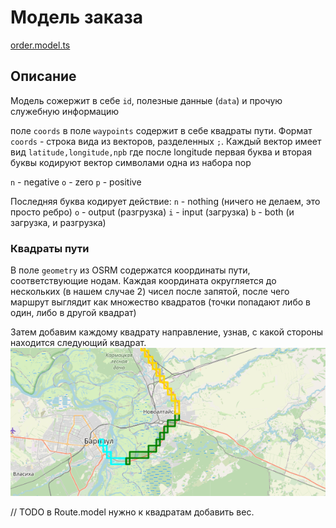 # Модель заказа
[order.model.ts](order.model.ts)

## Описание

Модель сожержит в себе `id`, полезные данные (`data`) и прочую служебную информацию 

поле `coords` в поле `waypoints` содержит в себе квадраты пути. 
Формат `coords` - строка вида из векторов, разделенных `;`. Каждый вектор имеет вид `latitude,longitude,npb`
где после longitude первая буква и вторая буквы кодируют вектор символами одна из набора nop

`n` - negative
`o` - zero
`p` - positive

Последняя буква кодирует действие:
`n` - nothing (ничего не делаем, это просто ребро)
`o` - output (разгрузка)
`i` - input (загрузка)
`b` - both (и загрузка, и разгрузка)

### Квадраты пути
В поле `geometry` из OSRM содержатся координаты пути, соответствующие нодам. 
Каждая координата округляется до нескольких (в нашем случае 2) чисел после запятой,
после чего маршрут выглядит как множество квадратов (точки попадают либо в один, либо в другой квадрат)

Затем добавим каждому квадрату направление, узнав, с какой стороны находится следующий квадрат.
![Иллюстрация](assets/img.png)

// TODO
в Route.model нужно к квадратам добавить вес.

